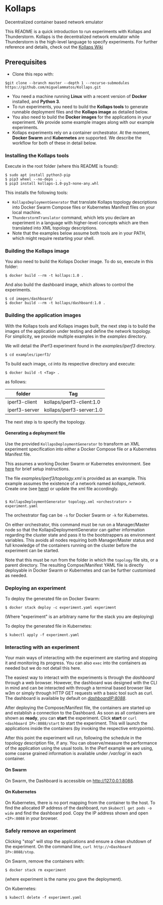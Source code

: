 # Kollaps
Decentralized container based network emulator


This README is a quick introduction to run experiments with Kollaps and Thunderstorm.
Kollaps is the decentralized network emulator while Thunderstorm is the high-level language to specify experiments.
For further reference and details, check out the [Kollaps Wiki](https://github.com/miguelammatos/Kollaps/wiki)

## Prerequisites
- Clone this repo with:
```
$git clone --branch master --depth 1 --recurse-submodules https://github.com/miguelammatos/Kollaps.git
```
- You need a machine running **Linux** with a recent version of **Docker** installed, and **Python 3**.
- To run experiments, you need to build the **Kollaps tools** to generate runnable deployment files and the  **Kollaps image** as detailed below.
- You also need to build the **Docker images** for the applications in your experiment. We provide some example images along with our example experiments.
- Kollaps experiments rely on a container orchestrator. At the moment, **Docker Swarm** and **Kubernetes** are supported. We describe the workflow for both of these in detail below.

### Installing the Kollaps tools
Execute in the root folder (where this README is found):
```
$ sudo apt install python3-pip
$ pip3 wheel --no-deps . .
$ pip3 install kollaps-1.0-py3-none-any.whl
```
This installs the following tools:
- `KollapsDeploymentGenerator` that translate Kollaps topology descriptions into Docker Swarm Compose files or Kubernetes Manifest files on your local machine.
- `ThunderstormTranslator` command, which lets you declare an experiment in a language with higher-level concepts which are then translated into XML topology descriptions.
- Note that the examples below assume both tools are in your PATH, which might require restarting your shell.

### Building the Kollaps image
You also need to build the Kollaps Docker image. To do so, execute in this folder:
```
$ docker build --rm -t kollaps:1.0 .
```

And also build the dashboard image, which allows to control the experiments.

```
$ cd images/dashboard/
$ docker build --rm -t kollaps/dashboard:1.0 .
```

### Building the application images

With the Kollaps tools and Kollaps images built, the next step is to build the images of the application under testing and define the network topology.
For simplicity, we provide multiple examples in the *examples* directory.

We will detail the iPerf3 experiment found in the *examples/iperf3* directory.

```
$ cd examples/iperf3/
```

To build each image, `cd` into its respective directory and execute:
```
$ docker build -t <Tag> .
```
as follows:

|folder|Tag|
|------|---|
|iperf3-client|  kollaps/iperf3-client:1.0 |
|iperf3-server|  kollaps/iperf3-server:1.0 |



The next step is to specify the topology.

#### Generating a deployment file

Use the provided `KollapsDeploymentGenerator` to transform an XML experiment specification into either a Docker Compose file or a Kubernetes Manifest file.

This assumes a working Docker Swarm or Kubernetes environment.
See [here](Orchestrators.md) for brief setup instructions.

The file *examples/iperf3/topology.xml* is provided as an example.
This example assumes the existence of a network named *kollaps_network*.
Create one (see [here](Orchestrators.md)) or update the xml file accordingly.

```

$ KollapsDeploymentGenerator topology.xml <orchestrator> > experiment.yaml
```
The orchestrator flag can be `-s` for Docker Swarm or `-k` for Kubernetes.

On either orchestrator, this command must be run on a Manager/Master node so that the KollapsDeploymentGenerator can gather information regarding the cluster state and pass it to the bootstrappers as environment variables.
This avoids all nodes requiring both Manager/Master status and full knowledge of the containers running on the cluster before the experiment can be started.

Note that this must be run from the folder in which the `topology` file sits, or a parent directory.
The resulting Compse/Manifest YAML file is directly deployable in Docker Swarm or Kubernetes and can be further customised as needed.

### Deploying an experiment

To deploy the generated file on Docker Swarm:

```
$ docker stack deploy -c experiment.yaml experiment
```

(Where "experiment" is an arbitrary name for the stack you are deploying)

To deploy the generated file in Kubernetes:

```
$ kubectl apply -f experiment.yaml
```

### Interacting with an experiment

Your main ways of interacting with the experiment are starting and stopping it and monitoring its progress.
You can also `exec` into the containers as needed but we do not detail this here.

The easiest way to interact with the experiments is through the *dashboard* through a web browser.
However, the dashboard was designed with the CLI in mind and can be interacted with through a terminal based browser like w3m or simply through HTTP GET requests with a basic tool such as curl.
The dashboard is available by default on *<dashboardIP:8088>*.

After deploying the Compose/Manifest file, the containers are started up and establish a connection to the Dashboard. As soon as all containers are shown as **ready**, you can **start** the experiment. Click **start** or `curl <dashboard IP>:8088/start` to start the experiment. This will launch the applications inside the containers (by invoking the respective entrypoints).

After this point the experiment will run, following the schedule in the topology description file, if any.
You can observe/measure the performance of the application using the usual tools.
In the iPerf example we are using, some coarse grained information is available under */var/log/* in each container.

#### On Swarm

On Swarm, the Dashboard is accessible on http://127.0.0.1:8088.

#### On Kubernetes

On Kubernetes, there is no port mapping from the container to the host. To find the allocated IP address of the dashboard, run `$kubectl get pods -o wide` and find the dashboard pod. Copy the IP address shown and open `<IP>:8088` in your browser.

### Safely remove an experiment

Clicking "stop" will stop the applications and ensure a clean shutdown of the experiment. On the command line, `curl http://<Dashboard IP>:8088/stop`.

On Swarm, remove the containers with:
```
$ docker stack rm experiment
```
(where experiment is the name you gave the deployment).

On Kubernetes:
```
$ kubectl delete -f experiment.yaml
```
